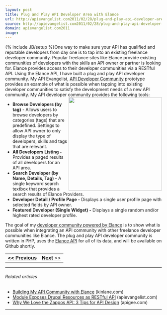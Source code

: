 ```yaml
---
layout: post
title: Plug and Play API Developer Area with Elance
url: http://apievangelist.com2011/02/28/plug-and-play-api-developer-area-with-elance/
source: http://apievangelist.com2011/02/28/plug-and-play-api-developer-area-with-elance/
domain: apievangelist.com2011
image: 
---
```

{% include JB/setup %}One way to make sure your API has qualified and reputable developers from day one is to tap into an existing freelance developer community.
Popular freelance sites like Elance provide existing communities of developers with the skills an API owner or partner is looking for.
Elance provides access to their developer communities via a RESTful API.
Using the Elance API, I have built a plug and play API developer community.
My API Evangelist, <a title="Elance API Developer Community" href="http://elance.apievangelist.com/" target="_blank">API Developer Community</a> prototype provides an example of what is possible when tapping into existing developer communities to satisfy the development needs of a new API community.
My API developer community provides the following tools:<img src="http://kinlane-productions.s3.amazonaws.com/elance/elance-api-developer-area-screenshot.png"  width="300" align="right" />
<ul>
     <li>
          <strong>Browse Developers (by tag)</strong> - Allows users to browse developers by categories (tags) that are predefined. Settings to allow API owner to only display the type of developers, skills and tags that are relevant.
     </li>
     <li>
          <strong>All Developers Listing -</strong> Provides a paged results of all developers for an API area.
     </li>
     <li>
          <strong>Search Developer (by Name, Details, Tag) -</strong> A single keyword search textbox that provides a search results of Elance Providers.
     </li>
     <li>
          <strong>Developer Detail / Profile Page -</strong> Displays a single user profile page with selected fields by API owner.
     </li>
     <li>
          <strong>Featured Developer (Single Widget) -</strong> Displays a single random and/or highest rated developer profile.
     </li>
</ul>The goal of my <a title="Elance API Developer Community" href="http://elance.apievangelist.com/" target="_blank">developer community powered by Elance</a> is to show what is possible when integrating an API community with other freelance developer communities like Elance.
The plug and play API developer community is written in PHP, uses the <a title="Elance API" href="http://www.elance.com/p/api" target="_blank">Elance API</a> for all of its data, and will be available on Github shortly.
<table cellspacing="5" cellpadding="5" width="100%">
     <tbody>
          <tr>
               <td align="left">
                    <strong><strong><a title="Provide High Quality, Professional API Developers with Elance" href="http://blog.apievangelist.com/2011/02/28/provide-high-quality-professional-api-developers-with-elance/" target="_blank">&lt;&lt; Previous</a></strong></strong>
               </td>
               <td align="right">
                    <a title="Develop an Elance Skills Test for Your API Area" href="http://blog.apievangelist.com/2011/02/28/develop-an-elance-skills-test-for-your-api-area/" target="_blank"><strong>Next</strong> &gt;&gt;</a>
               </td>
          </tr>
     </tbody>
</table>

<hr />

<h6 class="zemanta-related-title c3">
     Related articles
</h6>
<ul class="zemanta-article-ul">
     <li class="zemanta-article-ul-li">
          <a href="http://www.kinlane.com/2011/01/building-my-api-community-with-elance/">Building My API Community with Elance</a> (kinlane.com)
     </li>
     <li class="zemanta-article-ul-li">
          <a href="http://blog.apievangelist.com/2011/01/29/360/">Module Exposes Drupal Resources as RESTful API</a> (apievangelist.com)
     </li>
     <li class="zemanta-article-ul-li">
          <a href="http://blog.apigee.com/apigee_blog/detail/api_design_zappos/">Why We Love the Zappos API: 3 Tips for API Design</a> (apigee.com)
     </li>
</ul>

<hr />

